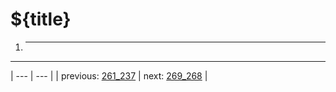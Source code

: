 # ${title}

1. * * *



---

| --- | --- |
| previous: [261_237](../261_237/) | next: [269_268](../269_268/) |